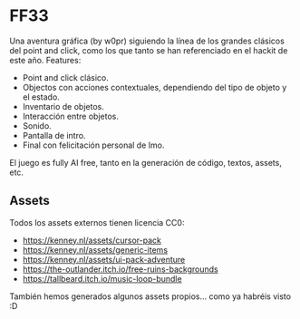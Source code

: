 # FF33

Una aventura gráfica (by w0pr) siguiendo la línea de los grandes clásicos del point and click, como los que tanto se han referenciado en el hackit de este año.
Features:
- Point and click clásico.
- Objectos con acciones contextuales, dependiendo del tipo de objeto y el estado.
- Inventario de objetos.
- Interacción entre objetos.
- Sonido.
- Pantalla de intro.
- Final con felicitación personal de Imo.

El juego es fully AI free, tanto en la generación de código, textos, assets, etc.

## Assets

Todos los assets externos tienen licencia CC0:

- https://kenney.nl/assets/cursor-pack
- https://kenney.nl/assets/generic-items
- https://kenney.nl/assets/ui-pack-adventure
- https://the-outlander.itch.io/free-ruins-backgrounds
- https://tallbeard.itch.io/music-loop-bundle

También hemos generados algunos assets propios... como ya habréis visto :D
